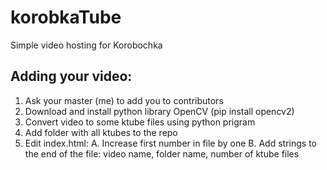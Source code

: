 # korobkaTube
Simple video hosting for Korobochka
## Adding your video:
1. Ask your master (me) to add you to contributors
2. Download and install python library OpenCV (pip install opencv2)
3. Convert video to some ktube files using python prigram
4. Add folder with all ktubes to the repo
5. Edit index.html:
  A. Increase first number in file by one
  B. Add strings to the end of the file: video name, folder name, number of ktube files
